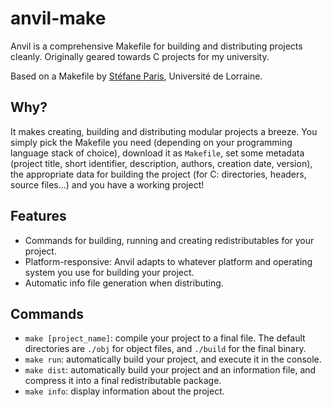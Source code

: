 # anvil-make
Anvil is a comprehensive Makefile for building and distributing projects cleanly. Originally geared towards C projects for my university.

Based on a Makefile by [Stéfane Paris](https://stefane.paris.free.fr), Université de Lorraine.

## Why?
It makes creating, building and distributing modular projects a breeze. You simply pick the Makefile you need (depending on your programming language stack of choice), download it as `Makefile`, set some metadata (project title, short identifier, description, authors, creation date, version), the appropriate data for building the project (for C: directories, headers, source files...) and you have a working project!

## Features
* Commands for building, running and creating redistributables for your project.
* Platform-responsive: Anvil adapts to whatever platform and operating system you use for building your project.
* Automatic info file generation when distributing.

## Commands
* `make [project_name]`: compile your project to a final file. The default directories are `./obj` for object files, and `./build` for the final binary.
* `make run`: automatically build your project, and execute it in the console.
* `make dist`: automatically build your project and an information file, and compress it into a final redistributable package.
* `make info`: display information about the project.